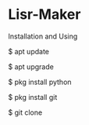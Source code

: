 # Lisr-Maker

Installation and Using

$ apt update

$ apt upgrade

$ pkg install python

$ pkg install git

$ git clone
